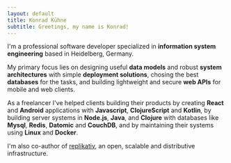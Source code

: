 ```yaml
---
layout: default
title: Konrad Kühne
subtitle: Greetings, my name is Konrad!
---
```

I'm a professional software developer specialized in **information system engineering** based in Heidelberg, Germany.  

My primary focus lies on designing useful **data models** and robust **system architectures** with simple **deployment solutions**, chosing the best **databases** for the tasks, and building lightweight and secure **web APIs** for mobile and web clients.   

As a freelancer I've helped clients building their products by creating **React** and **Android** applications with **Javascript**, **ClojureScript** and **Kotlin**, by building server systems in **Node.js**, **Java**, and **Clojure** with databases like **Mysql**, **Redis**, **Datomic** and **CouchDB**, and by maintaining their systems using **Linux** and **Docker**.   

I'm also co-author of [replikativ](http://replikativ.io), an open, scalable and distributive infrastructure.   
